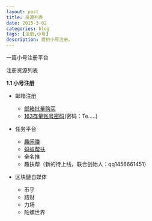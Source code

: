 ```yaml
---
layout: post
title: 资源列表
date: 2015-3-02
categories: blog
tags: [注册,小号]
description: 提供小号注册。
---
```


一篇小号注册平台


注册资源列表

**1.1 小号注册** 

- 邮箱注册
	- [邮箱批量购买][骏驰科技]
	- [163存量账号密码][163email](密码：Te.....)	

- 任务平台
	* [趣闲赚][趣闲赚]
	* [蚂蚁帮扶][蚂蚁帮扶]
	* 全名推
	* 趣扶帮（新的待上线，联合创始人：qq1456661451）	
- 区块鏈自媒体
	- 币乎
	- 路财
	- 力场
	- 陀螺世界	


[趣闲赚]:http://fenx.yyzja.cn/507137
[蚂蚁帮扶]:https://siweiwo.top/resource/register/mayibangfu.png
[骏驰科技]:https://yxc3.com/888.php
[163email]:https://siweiwo.top/resource/email/163email.rar






